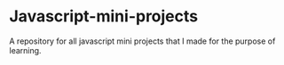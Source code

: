 # Javascript-mini-projects
A repository for all javascript mini projects that I made for the purpose of learning.
